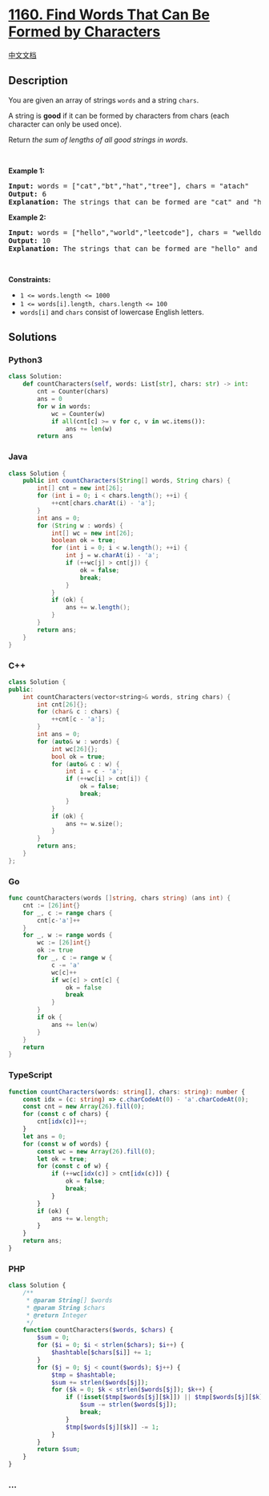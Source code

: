 # [1160. Find Words That Can Be Formed by Characters](https://leetcode.com/problems/find-words-that-can-be-formed-by-characters)

[中文文档](/solution/1100-1199/1160.Find%20Words%20That%20Can%20Be%20Formed%20by%20Characters/README.md)

## Description

<p>You are given an array of strings <code>words</code> and a string <code>chars</code>.</p>

<p>A string is <strong>good</strong> if it can be formed by characters from chars (each character can only be used once).</p>

<p>Return <em>the sum of lengths of all good strings in words</em>.</p>

<p>&nbsp;</p>
<p><strong class="example">Example 1:</strong></p>

<pre>
<strong>Input:</strong> words = [&quot;cat&quot;,&quot;bt&quot;,&quot;hat&quot;,&quot;tree&quot;], chars = &quot;atach&quot;
<strong>Output:</strong> 6
<strong>Explanation:</strong> The strings that can be formed are &quot;cat&quot; and &quot;hat&quot; so the answer is 3 + 3 = 6.
</pre>

<p><strong class="example">Example 2:</strong></p>

<pre>
<strong>Input:</strong> words = [&quot;hello&quot;,&quot;world&quot;,&quot;leetcode&quot;], chars = &quot;welldonehoneyr&quot;
<strong>Output:</strong> 10
<strong>Explanation:</strong> The strings that can be formed are &quot;hello&quot; and &quot;world&quot; so the answer is 5 + 5 = 10.
</pre>

<p>&nbsp;</p>
<p><strong>Constraints:</strong></p>

<ul>
	<li><code>1 &lt;= words.length &lt;= 1000</code></li>
	<li><code>1 &lt;= words[i].length, chars.length &lt;= 100</code></li>
	<li><code>words[i]</code> and <code>chars</code> consist of lowercase English letters.</li>
</ul>

## Solutions

<!-- tabs:start -->

### **Python3**

```python
class Solution:
    def countCharacters(self, words: List[str], chars: str) -> int:
        cnt = Counter(chars)
        ans = 0
        for w in words:
            wc = Counter(w)
            if all(cnt[c] >= v for c, v in wc.items()):
                ans += len(w)
        return ans
```

### **Java**

```java
class Solution {
    public int countCharacters(String[] words, String chars) {
        int[] cnt = new int[26];
        for (int i = 0; i < chars.length(); ++i) {
            ++cnt[chars.charAt(i) - 'a'];
        }
        int ans = 0;
        for (String w : words) {
            int[] wc = new int[26];
            boolean ok = true;
            for (int i = 0; i < w.length(); ++i) {
                int j = w.charAt(i) - 'a';
                if (++wc[j] > cnt[j]) {
                    ok = false;
                    break;
                }
            }
            if (ok) {
                ans += w.length();
            }
        }
        return ans;
    }
}
```

### **C++**

```cpp
class Solution {
public:
    int countCharacters(vector<string>& words, string chars) {
        int cnt[26]{};
        for (char& c : chars) {
            ++cnt[c - 'a'];
        }
        int ans = 0;
        for (auto& w : words) {
            int wc[26]{};
            bool ok = true;
            for (auto& c : w) {
                int i = c - 'a';
                if (++wc[i] > cnt[i]) {
                    ok = false;
                    break;
                }
            }
            if (ok) {
                ans += w.size();
            }
        }
        return ans;
    }
};
```

### **Go**

```go
func countCharacters(words []string, chars string) (ans int) {
	cnt := [26]int{}
	for _, c := range chars {
		cnt[c-'a']++
	}
	for _, w := range words {
		wc := [26]int{}
		ok := true
		for _, c := range w {
			c -= 'a'
			wc[c]++
			if wc[c] > cnt[c] {
				ok = false
				break
			}
		}
		if ok {
			ans += len(w)
		}
	}
	return
}
```

### **TypeScript**

```ts
function countCharacters(words: string[], chars: string): number {
    const idx = (c: string) => c.charCodeAt(0) - 'a'.charCodeAt(0);
    const cnt = new Array(26).fill(0);
    for (const c of chars) {
        cnt[idx(c)]++;
    }
    let ans = 0;
    for (const w of words) {
        const wc = new Array(26).fill(0);
        let ok = true;
        for (const c of w) {
            if (++wc[idx(c)] > cnt[idx(c)]) {
                ok = false;
                break;
            }
        }
        if (ok) {
            ans += w.length;
        }
    }
    return ans;
}
```

### **PHP**

```php
class Solution {
    /**
     * @param String[] $words
     * @param String $chars
     * @return Integer
     */
    function countCharacters($words, $chars) {
        $sum = 0;
        for ($i = 0; $i < strlen($chars); $i++) {
            $hashtable[$chars[$i]] += 1;
        }
        for ($j = 0; $j < count($words); $j++) {
            $tmp = $hashtable;
            $sum += strlen($words[$j]);
            for ($k = 0; $k < strlen($words[$j]); $k++) {
                if (!isset($tmp[$words[$j][$k]]) || $tmp[$words[$j][$k]] === 0) {
                    $sum -= strlen($words[$j]);
                    break;
                }
                $tmp[$words[$j][$k]] -= 1;
            }
        }
        return $sum;
    }
}
```

### **...**

```

```

<!-- tabs:end -->
